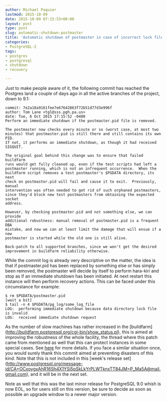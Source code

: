 ```yaml
---
author: Michael Paquier
lastmod: 2015-10-09
date: 2015-10-09 07:15:53+00:00
layout: post
type: post
slug: automatic-shutdown-postmaster
title: 'Automatic shutdown of postmaster in case of incorrect lock file'
categories:
- PostgreSQL-2
tags:
- postgres
- postgresql
- shutdown
- recovery

---
```


Just to make people aware of it, the following commit has reached the
Postgres land a couple of days ago in all the active branches of the project,
down to 9.1:

    commit: 7e2a18a9161fee7e67642863f72b51d77d3e996f
    author: Tom Lane <tgl@sss.pgh.pa.us>
    date: Tue, 6 Oct 2015 17:15:52 -0400
    Perform an immediate shutdown if the postmaster.pid file is removed.

    The postmaster now checks every minute or so (worst case, at most two
    minutes) that postmaster.pid is still there and still contains its own PID.
    If not, it performs an immediate shutdown, as though it had received
    SIGQUIT.

    The original goal behind this change was to ensure that failed buildfarm
    runs would get fully cleaned up, even if the test scripts had left a
    postmaster running, which is not an infrequent occurrence.  When the
    buildfarm script removes a test postmaster's $PGDATA directory, its next
    check on postmaster.pid will fail and cause it to exit.  Previously, manual
    intervention was often needed to get rid of such orphaned postmasters,
    since they'd block new test postmasters from obtaining the expected socket
    address.

    However, by checking postmaster.pid and not something else, we can provide
    additional robustness: manual removal of postmaster.pid is a frequent DBA
    mistake, and now we can at least limit the damage that will ensue if a new
    postmaster is started while the old one is still alive.

    Back-patch to all supported branches, since we won't get the desired
    improvement in buildfarm reliability otherwise.

While the commit log is already very descriptive on the matter, the idea
is that if postmaster.pid has been replaced by something else or has simply
been removed, the postmaster will decide by itself to perform hara-kiri
and stop as if an immediate shutdown has been initiated. At next restart
this instance will then perform recovery actions. This can be faced under
this circumstance for example:

    $ rm $PGDATA/postmaster.pid
    [wait a bit]
    $ tail -n 4 $PGDATA/pg_log/some_log_file
    LOG:  performing immediate shutdown because data directory lock file is invalid
    LOG:  received immediate shutdown request

As the number of slow machines has rather increased in the [buildfarm]
(http://buildfarm.postgresql.org/cgi-bin/show_status.pl), this is aimed
at improving the robustness of the whole facility, the thread where this
patch came from mentioned as well that this can protect instances in some
special cases. See [here](http://www.postgresql.org/message-id/560AFA4D.1080305@joeconway.com)
for more details. If you face a similar situation once, you would surely
thank this commit aimed at preventing disasters of this kind. Note that
this is not included in this [week's release set]
(http://www.postgresql.org/message-id/CA+OCxoygxAhR16Sh4X1YSi5pSkLkYrPLWTknxTT84JM=P_Ma5A@mail.gmail.com),
and it will be in the next set.

Note as well that this was the last minor release for PostgreSQL 9.0
whish is now EOL, so for users still on this version, be sure to decide
as soon as possible an upgrade window to a newer major version.
